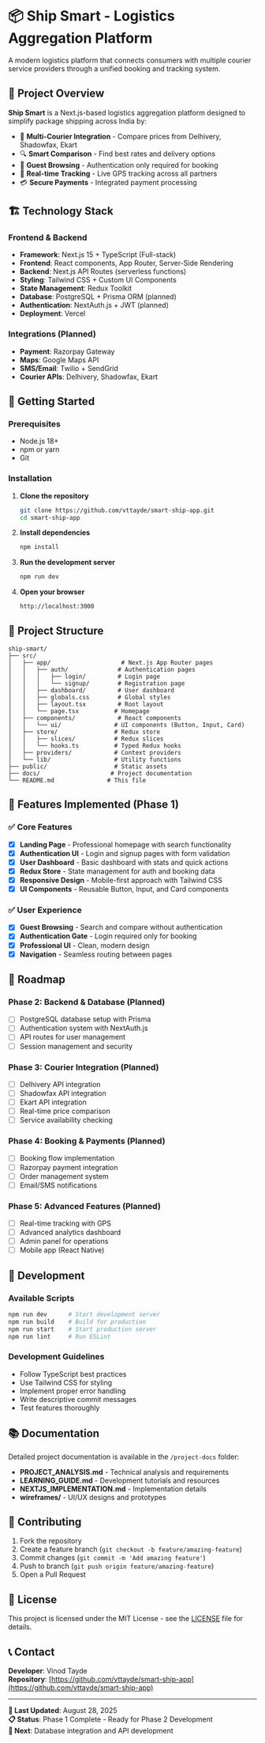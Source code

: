# 📦 Ship Smart - Logistics Aggregation Platform

A modern logistics platform that connects consumers with multiple courier service providers through a unified booking and tracking system.

## 🎯 Project Overview

**Ship Smart** is a Next.js-based logistics aggregation platform designed to simplify package shipping across India by:

- 🚚 **Multi-Courier Integration** - Compare prices from Delhivery, Shadowfax, Ekart
- 🔍 **Smart Comparison** - Find best rates and delivery options
- 🔐 **Guest Browsing** - Authentication only required for booking
- 📱 **Real-time Tracking** - Live GPS tracking across all partners
- 💳 **Secure Payments** - Integrated payment processing

## 🏗️ Technology Stack

### **Frontend & Backend**

- **Framework**: Next.js 15 + TypeScript (Full-stack)
- **Frontend**: React components, App Router, Server-Side Rendering
- **Backend**: Next.js API Routes (serverless functions)
- **Styling**: Tailwind CSS + Custom UI Components
- **State Management**: Redux Toolkit
- **Database**: PostgreSQL + Prisma ORM (planned)
- **Authentication**: NextAuth.js + JWT (planned)
- **Deployment**: Vercel

### **Integrations (Planned)**

- **Payment**: Razorpay Gateway
- **Maps**: Google Maps API
- **SMS/Email**: Twilio + SendGrid
- **Courier APIs**: Delhivery, Shadowfax, Ekart

## 🚀 Getting Started

### Prerequisites

- Node.js 18+
- npm or yarn
- Git

### Installation

1. **Clone the repository**

   ```bash
   git clone https://github.com/vttayde/smart-ship-app.git
   cd smart-ship-app
   ```

2. **Install dependencies**

   ```bash
   npm install
   ```

3. **Run the development server**

   ```bash
   npm run dev
   ```

4. **Open your browser**
   ```
   http://localhost:3000
   ```

## 📁 Project Structure

```
ship-smart/
├── src/
│   ├── app/                    # Next.js App Router pages
│   │   ├── auth/              # Authentication pages
│   │   │   ├── login/         # Login page
│   │   │   └── signup/        # Registration page
│   │   ├── dashboard/         # User dashboard
│   │   ├── globals.css        # Global styles
│   │   ├── layout.tsx         # Root layout
│   │   └── page.tsx          # Homepage
│   ├── components/            # React components
│   │   └── ui/               # UI components (Button, Input, Card)
│   ├── store/                # Redux store
│   │   ├── slices/           # Redux slices
│   │   └── hooks.ts          # Typed Redux hooks
│   ├── providers/            # Context providers
│   └── lib/                  # Utility functions
├── public/                   # Static assets
├── docs/                    # Project documentation
└── README.md               # This file
```

## 🎨 Features Implemented (Phase 1)

### ✅ **Core Features**

- [x] **Landing Page** - Professional homepage with search functionality
- [x] **Authentication UI** - Login and signup pages with form validation
- [x] **User Dashboard** - Basic dashboard with stats and quick actions
- [x] **Redux Store** - State management for auth and booking data
- [x] **Responsive Design** - Mobile-first approach with Tailwind CSS
- [x] **UI Components** - Reusable Button, Input, and Card components

### ✅ **User Experience**

- [x] **Guest Browsing** - Search and compare without authentication
- [x] **Authentication Gate** - Login required only for booking
- [x] **Professional UI** - Clean, modern design
- [x] **Navigation** - Seamless routing between pages

## 🔮 Roadmap

### **Phase 2: Backend & Database (Planned)**

- [ ] PostgreSQL database setup with Prisma
- [ ] Authentication system with NextAuth.js
- [ ] API routes for user management
- [ ] Session management and security

### **Phase 3: Courier Integration (Planned)**

- [ ] Delhivery API integration
- [ ] Shadowfax API integration
- [ ] Ekart API integration
- [ ] Real-time price comparison
- [ ] Service availability checking

### **Phase 4: Booking & Payments (Planned)**

- [ ] Booking flow implementation
- [ ] Razorpay payment integration
- [ ] Order management system
- [ ] Email/SMS notifications

### **Phase 5: Advanced Features (Planned)**

- [ ] Real-time tracking with GPS
- [ ] Advanced analytics dashboard
- [ ] Admin panel for operations
- [ ] Mobile app (React Native)

## 🧪 Development

### **Available Scripts**

```bash
npm run dev      # Start development server
npm run build    # Build for production
npm run start    # Start production server
npm run lint     # Run ESLint
```

### **Development Guidelines**

- Follow TypeScript best practices
- Use Tailwind CSS for styling
- Implement proper error handling
- Write descriptive commit messages
- Test features thoroughly

## 📚 Documentation

Detailed project documentation is available in the `/project-docs` folder:

- **PROJECT_ANALYSIS.md** - Technical analysis and requirements
- **LEARNING_GUIDE.md** - Development tutorials and resources
- **NEXTJS_IMPLEMENTATION.md** - Implementation details
- **wireframes/** - UI/UX designs and prototypes

## 🤝 Contributing

1. Fork the repository
2. Create a feature branch (`git checkout -b feature/amazing-feature`)
3. Commit changes (`git commit -m 'Add amazing feature'`)
4. Push to branch (`git push origin feature/amazing-feature`)
5. Open a Pull Request

## 📄 License

This project is licensed under the MIT License - see the [LICENSE](LICENSE) file for details.

## 📞 Contact

**Developer**: Vinod Tayde  
**Repository**: [https://github.com/vttayde/smart-ship-app](https://github.com/vttayde/smart-ship-app)

---

**📅 Last Updated**: August 28, 2025  
**📋 Status**: Phase 1 Complete - Ready for Phase 2 Development  
**🎯 Next**: Database integration and API development
